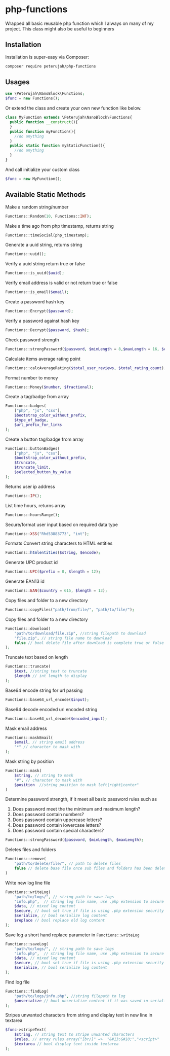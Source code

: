 # php-functions
Wrapped all basic reusable php function which I always on many of my project.
This class might also be useful to beginners


## Installation

Installation is super-easy via Composer:
```md
composer require peterujah/php-functions
```
## Usages

```php 
use \Peterujah\NanoBlock\Functions;
$func = new Functions();
```
Or extend the class and create your own new function like below.
```php
class MyFunction extends \Peterujah\NanoBlock\Functions{
  public function __construct(){
  }
  public function myFunction(){
    //do anything
  }
  public static function myStaticFunction(){
    //do anything
  }
}
```
And call initialize your custom class
```php
$func = new MyFunction();
```

## Available Static Methods

Make a random string/number
```php 
Functions::Random(10, Functions::INT);
```
Make a time ago from php timestamp, returns string
```php 
Functions::timeSocial(php_timestamp);
```
Generate a uuid string, returns string
```php 
Functions::uuid();
```

Verify a uuid string return true or false
```php 
Functions::is_uuid($uuid);
```

Verify email address is valid or not return true or false
```php 
Functions::is_email($email);
```

Create a password hash key
```php 
Functions::Encrypt($password);
```

Verify a password against hash key
```php 
Functions::Decrypt($password, $hash);
```

Check password strength
```php 
Functions::strongPassword($password, $minLength = 8,$maxLength = 16, $complexity=4);
```

Calculate items average rating point
```php 
Functions::calcAverageRating($total_user_reviews, $total_rating_count);
```
Format number to money
```php 
Functions::Money($number, $fractional);
```
Create a tag/badge from array
```php 
Functions::badges(
    ["php", "js", "css"], 
    $bootstrap_color_without_prefix, 
    $type_of_badge, 
    $url_prefix_for_links
);
```

Create a button tag/badge from array
```php 
Functions::buttonBadges(
    ["php", "js", "css"], 
    $bootstrap_color_without_prefix, 
    $truncate, 
    $truncate_limit, 
    $selected_button_by_value
);
```

Returns user ip address
```php 
Functions::IP();
```
List time hours, returns array
```php 
Functions::hoursRange();
```

Secure/format user input based on required data type
```php 
Functions::XSS("Rhd53883773", "int");
```

Formats Convert string characters to HTML entities
```php 
Functions::htmlentities($string, $encode);
```

Generate UPC product id
```php 
Functions::UPC($prefix = 0, $length = 12);
```

Generate EAN13 id
```php 
Functions::EAN($country = 615, $length = 13);
```

Copy files and folder to a new directory
```php 
Functions::copyFiles("path/from/file/", "path/to/file/");
```

Copy files and folder to a new directory
```php 
Functions::download(
    "path/to/download/file.zip", //string filepath to download
    "file.zip", // string file name to download
    false // bool delete file after download is complete true or false
);
```

Truncate text based on length
```php 
Functions::truncate(
    $text, //string text to truncate
    $length // int length to display
);
```

Base64 encode string for url passing
```php 
Functions::base64_url_encode($input);
```
Base64 decode encoded url encoded string
```php 
Functions::base64_url_decode($encoded_input);
```
Mask email address
```php 
Functions::maskEmail(
    $email, // string email address
    "*" // character to mask with
);
```

Mask string by position
```php 
Functions::mask(
    $string, // string to mask
    "#", // character to mask with
    $position  //string position to mask left|right|center"
)
```
Determine password strength, if it meet all basic password rules such as
1. Does password meet the the minimum and maximum length?
2. Does password contain numbers?
3. Does password contain uppercase letters?
4. Does password contain lowercase letters?
5. Does password contain special characters?

```php
Functions::strongPassword($password, $minLength, $maxLength);
```

Deletes files and folders
```php 
Functions::remove(
    "path/to/delete/file/", // path to delete files
    false // delete base file once sub files and folders has been deleted
) 
```

Write new log line file
```php 
Functions::writeLog(
    "path/to/logs/", // string path to save logs
    "info.php",  // string log file name, use .php extension to secure log file from accessible in browser
    $data, // mixed log content
    $secure, // bool set true if file is using .php extension security method 
    $serialize, // bool serialize log content
    $replace // bool replace old log content
);
```
Save log a short hand replace parameter in `Functions::writeLog`
```php 
Functions::saveLog(
    "path/to/logs/", // string path to save logs
    "info.php",  // string log file name, use .php extension to secure log file from accessible in browser
    $data, // mixed log content
    $secure, // bool set true if file is using .php extension security method 
    $serialize, // bool serialize log content
);
```

Find log file
```php 
Functions::findLog(
    "path/to/logs/info.php", //string filepath to log
    $unserialize // bool unserialize content if it was saved in serialize mode
);
```

Stripes unwanted characters from string and display text in new line in textarea
```php 
$func->stripeText(
    $string, // string text to stripe unwanted characters
    $rules, // array rules array("[br/]" =>  "&#13;&#10;","<script>"    => "oops!",)
    $textarea // bool display text inside textarea
);
```
